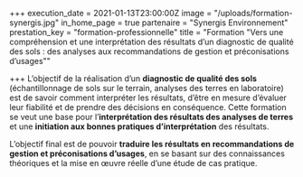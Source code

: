 +++
execution_date = 2021-01-13T23:00:00Z
image = "/uploads/formation-synergis.jpg"
in_home_page = true
partenaire = "Synergis Environnement"
prestation_key = "formation-professionnelle"
title = "Formation \"Vers une compréhension et une interprétation des résultats d’un diagnostic de qualité des sols : des analyses aux recommandations de gestion et préconisations d’usages\""

+++
L’objectif de la réalisation d’un **diagnostic de qualité des sols** (échantillonnage de sols sur le terrain, analyses des terres en laboratoire) est de savoir comment interpréter les résultats, d’être en mesure d’évaluer leur fiabilité et de prendre des décisions en conséquence. Cette formation se veut une base pour l’**interprétation des résultats des analyses de terres** et une **initiation aux bonnes pratiques d’interprétation** des résultats.

L’objectif final est de pouvoir **traduire les résultats en recommandations de gestion et préconisations d’usages**, en se basant sur des connaissances théoriques et la mise en œuvre réelle d’une étude de cas pratique.